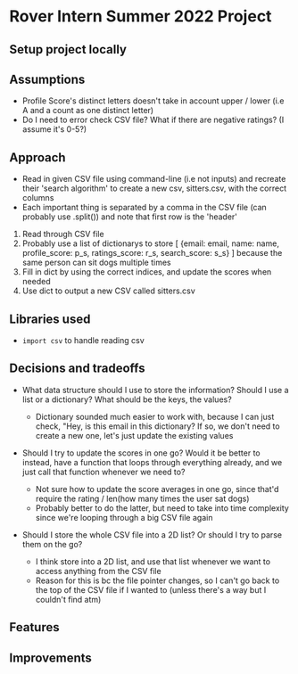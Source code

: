 # Rover Intern Summer 2022 Project

## Setup project locally


## Assumptions
  - Profile Score's distinct letters doesn't take in account upper / lower (i.e A and a count as one distinct letter)
  - Do I need to error check CSV file? What if there are negative ratings? (I assume it's 0-5?)



## Approach
  - Read in given CSV file using command-line (i.e not inputs) and recreate their 'search algorithm' to create a new csv, sitters.csv, with the correct columns
  - Each important thing is separated by a comma in the CSV file (can probably use .split()) and note that first row is the 'header'
  1) Read through CSV file 
  2) Probably use a list of dictionarys to store [ {email: email, name: name, profile_score: p_s, ratings_score: r_s, search_score: s_s} ] because the same person can sit dogs multiple times
  3) Fill in dict by using the correct indices, and update the scores when needed
  4) Use dict to output a new CSV called sitters.csv

## Libraries used
  - `import csv` to handle reading csv


## Decisions and tradeoffs
  - What data structure should I use to store the information? Should I use a list or a dictionary? What should be the keys, the values?
    - Dictionary sounded much easier to work with, because I can just check, "Hey, is this email in this dictionary? If so, we don't need to create a new one, let's just update the existing values
    
  - Should I try to update the scores in one go? Would it be better to instead, have a function that loops through everything already, and we just call that function whenever we need to?
    - Not sure how to update the score averages in one go, since that'd require the rating / len(how many times the user sat dogs)
    - Probably better to do the latter, but need to take into time complexity since we're looping through a big CSV file again
    
  - Should I store the whole CSV file into a 2D list? Or should I try to parse them on the go?
    - I think store into a 2D list, and use that list whenever we want to access anything from the CSV file
    - Reason for this is bc the file pointer changes, so I can't go back to the top of the CSV file if I wanted to (unless there's a way but I couldn't find atm)

## Features


## Improvements

